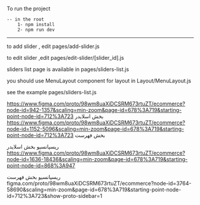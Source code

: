 To run the project

    -- in the root
        1- npm install
        2- npm run dev

---

to add slider , edit pages/add-slider.js

to edit slider ,edit pages/edit-slider/[slider_id].js

sliders list page is available in pages/sliders-list.js

you should use MenuLayout component for layout in Layout/MenuLayout.js

see the example pages/sliders-list.js


https://www.figma.com/proto/98wm8uaXiDCSRM673rtuZT/ecommerce?node-id=942-1357&scaling=min-zoom&page-id=678%3A719&starting-point-node-id=712%3A723 
بخش اسلایدر 
https://www.figma.com/proto/98wm8uaXiDCSRM673rtuZT/ecommerce?node-id=1152-5096&scaling=min-zoom&page-id=678%3A719&starting-point-node-id=712%3A723
بخش فهرست 

ریسپانسیو بخش اسلایدر  
https://www.figma.com/proto/98wm8uaXiDCSRM673rtuZT/ecommerce?node-id=1636-18436&scaling=min-zoom&page-id=678%3A719&starting-point-node-id=868%3A947 

ریسپانسیو بخش فهرست 
figma.com/proto/98wm8uaXiDCSRM673rtuZT/ecommerce?node-id=3764-58690&scaling=min-zoom&page-id=678%3A719&starting-point-node-id=712%3A723&show-proto-sidebar=1
